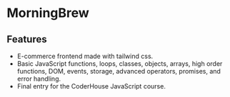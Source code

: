 # MorningBrew  

## Features  

- E-commerce frontend made with tailwind css.  
- Basic JavaScript functions, loops, classes, objects, arrays, high order functions, DOM, events, storage, advanced operators, promises, and error handling.  
- Final entry for the CoderHouse JavaScript course.
